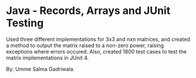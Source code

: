 # Java - Records, Arrays and JUnit Testing

Used three different implementations for 3x3 and nxn matrices, and created a method to output the matrix raised to a non-zero power, raising exceptions where errors occured.
Also, created 1800 test cases to test the matrix implementations in JUnit 4.

By: Umme Salma Gadriwala.
